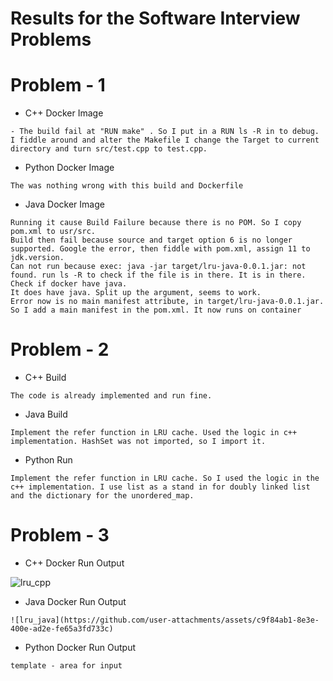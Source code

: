 Results for the Software Interview Problems
===

# Problem - 1

- C++ Docker Image

```
- The build fail at "RUN make" . So I put in a RUN ls -R in to debug. I fiddle around and alter the Makefile I change the Target to current directory and turn src/test.cpp to test.cpp. 

```

-  Python Docker Image

```
The was nothing wrong with this build and Dockerfile
```

- Java Docker Image

```
Running it cause Build Failure because there is no POM. So I copy pom.xml to usr/src.  
Build then fail because source and target option 6 is no longer supported. Google the error, then fiddle with pom.xml, assign 11 to jdk.version.  
Can not run because exec: java -jar target/lru-java-0.0.1.jar: not found. run ls -R to check if the file is in there. It is in there. Check if docker have java.
It does have java. Split up the argument, seems to work.
Error now is no main manifest attribute, in target/lru-java-0.0.1.jar. So I add a main manifest in the pom.xml. It now runs on container

```

# Problem - 2

- C++ Build

```
The code is already implemented and run fine.
```

- Java Build

```
Implement the refer function in LRU cache. Used the logic in c++ implementation. HashSet was not imported, so I import it.
```

- Python Run

```
Implement the refer function in LRU cache. So I used the logic in the c++ implementation. I use list as a stand in for doubly linked list and the dictionary for the unordered_map. 
```

# Problem - 3

- C++ Docker Run Output


![lru_cpp](https://github.com/user-attachments/assets/b5d61ed0-4d93-4018-9c09-f4db9c23078e)


- Java Docker Run Output

```
![lru_java](https://github.com/user-attachments/assets/c9f84ab1-8e3e-400e-ad2e-fe65a3fd733c)

```

- Python Docker Run Output

```
template - area for input
```
